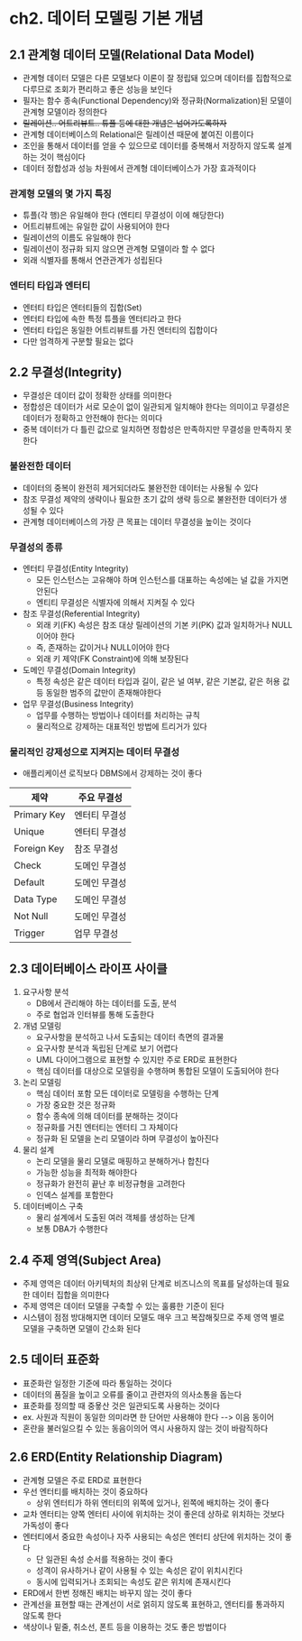 # ch2. 데이터 모델링 기본 개념

## 2.1 관계형 데이터 모델(Relational Data Model)
- 관계형 데이터 모델은 다른 모델보다 이론이 잘 정립돼 있으며 데이터를 집합적으로 다루므로 조회가 편리하고 좋은 성능을 보인다
- 필자는 함수 종속(Functional Dependency)와 정규화(Normalization)된 모델이 관계형 모델이라 정의한다
- ~~릴레이션.. 어트리뷰트.. 튜플 등에 대한 개념은 넘어가도록하자~~
- 관계형 데이터베이스의 Relational은 릴레이션 때문에 붙여진 이름이다
- 조인을 통해서 데이터를 얻을 수 있으므로 데이터를 중복해서 저장하지 않도록 설계하는 것이 핵심이다
- 데이터 정합성과 성능 차원에서 관계형 데이터베이스가 가장 효과적이다

### 관계형 모델의 몇 가지 특징
- 튜플(각 행)은 유일해야 한다 (엔티티 무결성이 이에 해당한다)
- 어트리뷰트에는 유일한 값이 사용되어야 한다
- 릴레이션의 이름도 유일해야 한다
- 릴레이션이 정규화 되지 않으면 관계형 모델이라 할 수 없다
- 외래 식별자를 통해서 연관관계가 성립된다

### 엔터티 타입과 엔터티
- 엔터티 타입은 엔터티들의 집합(Set)
- 엔터티 타입에 속한 특정 튜플을 엔터티라고 한다
- 엔터티 타입은 동일한 어트리뷰트를 가진 엔터티의 집합이다
- 다만 엄격하게 구분할 필요는 없다

## 2.2 무결성(Integrity)
- 무결성은 데이터 값이 정확한 상태를 의미한다
- 정합성은 데이터가 서로 모순이 없이 일관되게 일치해야 한다는 의미이고 무결성은 데이터가 정확하고 안전해야 한다는 의미다
- 중복 데이터가 다 틀린 값으로 일치하면 정합성은 만족하지만 무결성을 만족하지 못한다

### 불완전한 데이터
- 데이터의 중복이 완전히 제거되더라도 불완전한 데이터는 사용될 수 있다
- 참조 무결성 제약의 생략이나 필요한 초기 값의 생략 등으로 불완전한 데이터가 생성될 수 있다
- 관계형 데이터베이스의 가장 큰 목표는 데이터 무결성을 높이는 것이다

### 무결성의 종류
- 엔터티 무결성(Entity Integrity)
  - 모든 인스턴스는 고유해야 하며 인스턴스를 대표하는 속성에는 널 값을 가지면 안된다
  - 엔티티 무결성은 식별자에 의해서 지켜질 수 있다
- 참조 무결성(Referential Integrity)
  - 외래 키(FK) 속성은 참조 대상 릴레이션의 기본 키(PK) 값과 일치하거나 NULL이어야 한다
  - 즉, 존재하는 값이거나 NULL이어야 한다
  - 외래 키 제약(FK Constraint)에 의해 보장된다
- 도메인 무결성(Domain Integrity)
  - 특정 속성은 같은 데이터 타입과 길이, 같은 널 여부, 같은 기본값, 같은 허용 값 등 동일한 범주의 값만이 존재해야한다
- 업무 무결성(Business Integrity)
  - 업무를 수행하는 방법이나 데이터를 처리하는 규칙
  - 물리적으로 강제하는 대표적인 방법에 트리거가 있다

### 물리적인 강제성으로 지켜지는 데이터 무결성
- 애플리케이션 로직보다 DBMS에서 강제하는 것이 좋다

| 제약          | 주요 무결성  |
|-------------|---------|
| Primary Key | 엔터티 무결성 |
| Unique | 엔터티 무결성 |
| Foreign Key |  참조 무결성 |
|Check | 도메인 무결성 |
|Default | 도메인 무결성 |
|Data Type | 도메인 무결성 |
|Not Null | 도메인 무결성 |
|Trigger | 업무 무결성 |

## 2.3 데이터베이스 라이프 사이클
1. 요구사항 분석 
    - DB에서 관리해야 하는 데이터를 도출, 분석
    - 주로 협업과 인터뷰를 통해 도출한다
2. 개념 모델링
   - 요구사항을 분석하고 나서 도출되는 데이터 측면의 결과물
   - 요구사항 분석과 독립된 단계로 보기 어렵다
   - UML 다이어그램으로 표현할 수 있지만 주로 ERD로 표현한다
   - 핵심 데이터를 대상으로 모델링을 수행하며 통합된 모델이 도출되어야 한다
3. 논리 모델링
   - 핵심 데이터 포함 모든 데이터로 모델링을 수행하는 단계
   - 가장 중요한 것은 정규화
   - 함수 종속에 의해 데이터를 분해하는 것이다
   - 정규화를 거친 엔터티는 엔터티 그 자체이다
   - 정규화 된 모델을 논리 모델이라 하며 무결성이 높아진다
4. 물리 설계
    - 논리 모델을 물리 모델로 매핑하고 분해하거나 합친다
    - 가능한 성능을 최적화 해야한다
    - 정규화가 완전히 끝난 후 비정규형을 고려한다
    - 인덱스 설계를 포함한다
5. 데이터베이스 구축
    - 물리 설계에서 도출된 여러 객체를 생성하는 단계
    - 보통 DBA가 수행한다

## 2.4 주제 영역(Subject Area)
- 주제 영역은 데이터 아키텍처의 최상위 단계로 비즈니스의 목표를 달성하는데 필요한 데이터 집합을 의미한다
- 주제 영역은 데이터 모델을 구축할 수 있는 훌륭한 기준이 된다
- 시스템이 점점 방대해지면 데이터 모델도 매우 크고 복잡해짖므로 주제 영역 별로 모델을 구축하면 모델이 간소화 된다

## 2.5 데이터 표준화
- 표준화란 일정한 기준에 따라 통일하는 것이다
- 데이터의 품질을 높이고 오류를 줄이고 관련자의 의사소통을 돕는다
- 표준화를 정의할 때 중욯산 것은 일관되도록 사용하는 것이다
- ex. 사원과 직원이 동일한 의미라면 한 단어만 사용해야 한다 --> 이음 동이어
- 혼란을 불러일으킬 수 있는 동음이의어 역시 사용하지 않는 것이 바람직하다

## 2.6 ERD(Entity Relationship Diagram)
- 관계형 모델은 주로 ERD로 표현한다
- 우선 엔터티를 배치하는 것이 중요하다
  - 상위 엔터티가 하위 엔터티의 위쪽에 있거나, 왼쪽에 배치하는 것이 좋다
- 교차 엔터티는 양쪽 엔터티 사이에 위치하는 것이 좋은데 상하로 위치하는 것보다 가독성이 좋다
- 엔터티에서 중요한 속성이나 자주 사용되는 속성은 엔터티 상단에 위치하는 것이 좋다
  - 단 일관된 속성 순서를 적용하는 것이 좋다
  - 성격이 유사하거나 같이 사용될 수 있는 속성은 같이 위치시킨다
  - 동시에 입력되거나 조회되는 속성도 같은 위치에 존재시킨다
- ERD에서 한번 정해진 배치는 바꾸지 않는 것이 좋다
- 관계선을 표현할 때는 관계선이 서로 얽히지 않도록 표현하고, 엔터티를 통과하지 않도록 한다
- 색상이나 밑줄, 취소선, 폰트 등을 이용하는 것도 좋은 방법이다